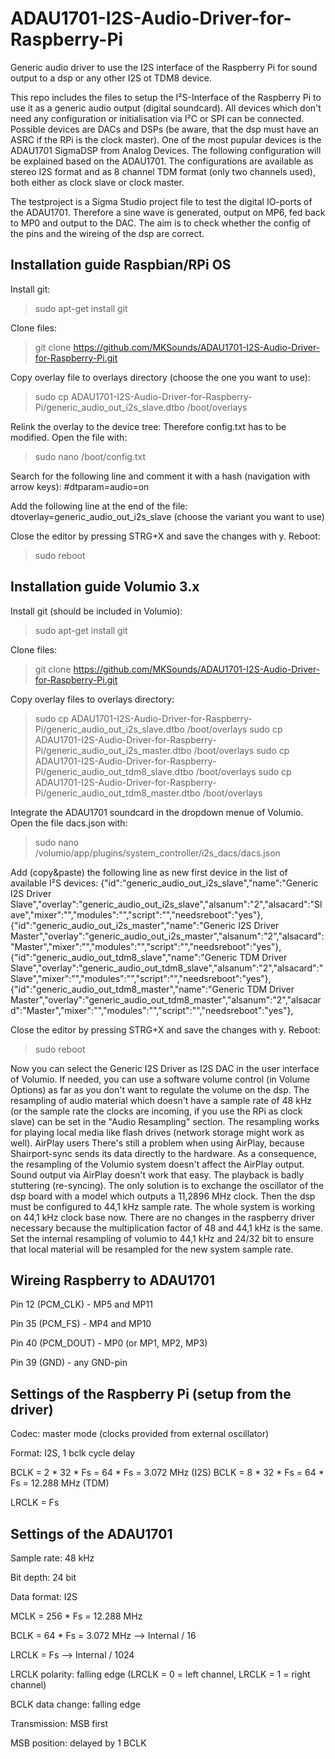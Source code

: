 # ADAU1701-I2S-Audio-Driver-for-Raspberry-Pi
Generic audio driver to use the I2S interface of the Raspberry Pi for sound output to a dsp or any other I2S ot TDM8 device.

This repo includes the files to setup the I²S-Interface of the Raspberry Pi to use it as a generic audio output (digital soundcard). All devices which don't need any configuration or initialisation via I²C or SPI can be connected. Possible devices are DACs and DSPs (be aware, that the dsp must have an ASRC if the RPi is the clock master). One of the most pupular devices is the ADAU1701 SigmaDSP from Analog Devices. The following configuration will be explained based on the ADAU1701. The configurations are available as stereo I2S format and as 8 channel TDM format (only two channels used), both either as clock slave or clock master.

The testproject is a Sigma Studio project file to test the digital IO-ports of the ADAU1701. Therefore a sine wave is generated, output on MP6, fed back to MP0 and output to the DAC. The aim is to check whether the config of the pins and the wireing of the dsp are correct.


Installation guide Raspbian/RPi OS
----------------------------------
Install git:
> sudo apt-get install git

Clone files:
> git clone https://github.com/MKSounds/ADAU1701-I2S-Audio-Driver-for-Raspberry-Pi.git

Copy overlay file to overlays directory (choose the one you want to use):
> sudo cp ADAU1701-I2S-Audio-Driver-for-Raspberry-Pi/generic_audio_out_i2s_slave.dtbo /boot/overlays

Relink the overlay to the device tree: Therefore config.txt has to be modified. Open the file with:
> sudo nano /boot/config.txt

Search for the following line and comment it with a hash (navigation with arrow keys):
#dtparam=audio=on

Add the following line at the end of the file:
dtoverlay=generic_audio_out_i2s_slave (choose the variant you want to use)

Close the editor by pressing STRG+X and save the changes with y.
Reboot:
> sudo reboot

Installation guide Volumio 3.x
----------------------------------
Install git (should be included in Volumio):
> sudo apt-get install git

Clone files:
> git clone https://github.com/MKSounds/ADAU1701-I2S-Audio-Driver-for-Raspberry-Pi.git

Copy overlay files to overlays directory:
> sudo cp ADAU1701-I2S-Audio-Driver-for-Raspberry-Pi/generic_audio_out_i2s_slave.dtbo /boot/overlays
> sudo cp ADAU1701-I2S-Audio-Driver-for-Raspberry-Pi/generic_audio_out_i2s_master.dtbo /boot/overlays
> sudo cp ADAU1701-I2S-Audio-Driver-for-Raspberry-Pi/generic_audio_out_tdm8_slave.dtbo /boot/overlays
> sudo cp ADAU1701-I2S-Audio-Driver-for-Raspberry-Pi/generic_audio_out_tdm8_master.dtbo /boot/overlays

Integrate the ADAU1701 soundcard in the dropdown menue of Volumio. Open the file dacs.json with:
> sudo nano /volumio/app/plugins/system_controller/i2s_dacs/dacs.json

Add (copy&paste) the following line as new first device in the list of available I²S devices:
{"id":"generic_audio_out_i2s_slave","name":"Generic I2S Driver Slave","overlay":"generic_audio_out_i2s_slave","alsanum":"2","alsacard":"Slave","mixer":"","modules":"","script":"","needsreboot":"yes"},
{"id":"generic_audio_out_i2s_master","name":"Generic I2S Driver Master","overlay":"generic_audio_out_i2s_master","alsanum":"2","alsacard":"Master","mixer":"","modules":"","script":"","needsreboot":"yes"},
{"id":"generic_audio_out_tdm8_slave","name":"Generic TDM Driver Slave","overlay":"generic_audio_out_tdm8_slave","alsanum":"2","alsacard":"Slave","mixer":"","modules":"","script":"","needsreboot":"yes"},
{"id":"generic_audio_out_tdm8_master","name":"Generic TDM Driver Master","overlay":"generic_audio_out_tdm8_master","alsanum":"2","alsacard":"Master","mixer":"","modules":"","script":"","needsreboot":"yes"},

Close the editor by pressing STRG+X and save the changes with y. Reboot:
> sudo reboot

Now you can select the Generic I2S Driver as I2S DAC in the user interface of Volumio.
If needed, you can use a software volume control (in Volume Options) as far as you don't want to regulate the volume on the dsp.
The resampling of audio material which doesn't have a sample rate of 48 kHz (or the sample rate the clocks are incoming, if you use the RPi as clock slave) can be set in the "Audio Resampling" section. The resampling works for playing local media like flash drives (network storage might work as well).
AirPlay users
There's still a problem when using AirPlay, because Shairport-sync sends its data directly to the hardware. As a consequence, the resampling of the Volumio system doesn't affect the AirPlay output.
Sound output via AirPlay doesn't work that easy. The playback is badly stuttering (re-syncing).
The only solution is to exchange the oscillator of the dsp board with a model which outputs a 11,2896 MHz clock. Then the dsp must be configured to 44,1 kHz sample rate. The whole system is working on 44,1 kHz clock base now.
There are no changes in the raspberry driver necessary because the multiplication factor of 48 and 44,1 kHz is the same.
Set the internal resampling of volumio to 44,1 kHz and 24/32 bit to ensure that local material will be resampled for the new system sample rate.

Wireing Raspberry to ADAU1701
-------------------------------------
Pin 12 (PCM_CLK)  -  MP5 and MP11

Pin 35 (PCM_FS)  -  MP4 and MP10

Pin 40 (PCM_DOUT)  -  MP0 (or MP1, MP2, MP3)

Pin 39 (GND)  -  any GND-pin

Settings of the Raspberry Pi (setup from the driver)
----------------------------------------------------
Codec: master mode (clocks provided from external oscillator)

Format: I2S, 1 bclk cycle delay

BCLK = 2 * 32 * Fs = 64 * Fs = 3.072 MHz (I2S)
BCLK = 8 * 32 * Fs = 64 * Fs = 12.288 MHz (TDM)

LRCLK = Fs

Settings of the ADAU1701
--------------------------------
Sample rate: 48 kHz

Bit depth: 24 bit

Data format: I2S

MCLK = 256 * Fs = 12.288 MHz

BCLK = 64 * Fs = 3.072 MHz   --> Internal / 16

LRCLK = Fs                   --> Internal / 1024

LRCLK polarity: falling edge (LRCLK = 0 = left channel, LRCLK = 1 = right channel)

BCLK data change: falling edge

Transmission: MSB first

MSB position: delayed by 1 BCLK
